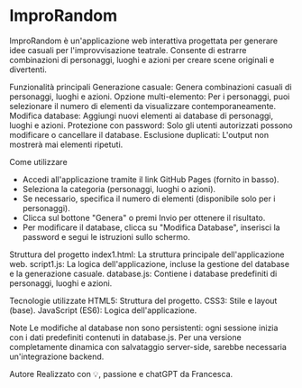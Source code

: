 # ImproRandom

ImproRandom è un'applicazione web interattiva progettata per generare idee casuali per l'improvvisazione teatrale. Consente di estrarre combinazioni di personaggi, luoghi e azioni per creare scene originali e divertenti.

Funzionalità principali
Generazione casuale: Genera combinazioni casuali di personaggi, luoghi e azioni.
Opzione multi-elemento: Per i personaggi, puoi selezionare il numero di elementi da visualizzare contemporaneamente.
Modifica database: Aggiungi nuovi elementi ai database di personaggi, luoghi e azioni.
Protezione con password: Solo gli utenti autorizzati possono modificare o cancellare il database.
Esclusione duplicati: L'output non mostrerà mai elementi ripetuti.

Come utilizzare
- Accedi all'applicazione tramite il link GitHub Pages (fornito in basso).
- Seleziona la categoria (personaggi, luoghi o azioni).
- Se necessario, specifica il numero di elementi (disponibile solo per i personaggi).
- Clicca sul bottone "Genera" o premi Invio per ottenere il risultato.
- Per modificare il database, clicca su "Modifica Database", inserisci la password e segui le istruzioni sullo schermo.

Struttura del progetto
index1.html: La struttura principale dell'applicazione web.
script1.js: La logica dell'applicazione, incluse la gestione del database e la generazione casuale.
database.js: Contiene i database predefiniti di personaggi, luoghi e azioni.

Tecnologie utilizzate
HTML5: Struttura del progetto.
CSS3: Stile e layout (base).
JavaScript (ES6): Logica dell'applicazione.


Note
Le modifiche al database non sono persistenti: ogni sessione inizia con i dati predefiniti contenuti in database.js.
Per una versione completamente dinamica con salvataggio server-side, sarebbe necessaria un'integrazione backend.

Autore
Realizzato con 💡, passione e chatGPT da Francesca.

